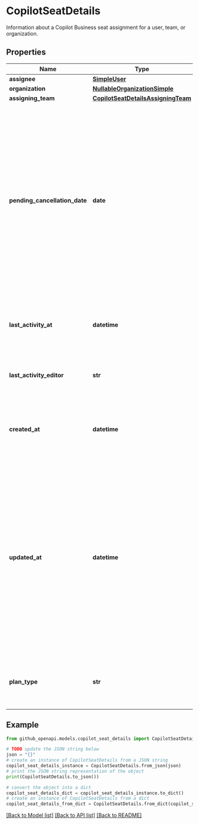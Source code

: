 # CopilotSeatDetails

Information about a Copilot Business seat assignment for a user, team, or organization.

## Properties

Name | Type | Description | Notes
------------ | ------------- | ------------- | -------------
**assignee** | [**SimpleUser**](SimpleUser.md) |  | 
**organization** | [**NullableOrganizationSimple**](NullableOrganizationSimple.md) |  | [optional] 
**assigning_team** | [**CopilotSeatDetailsAssigningTeam**](CopilotSeatDetailsAssigningTeam.md) |  | [optional] 
**pending_cancellation_date** | **date** | The pending cancellation date for the seat, in &#x60;YYYY-MM-DD&#x60; format. This will be null unless the assignee&#39;s Copilot access has been canceled during the current billing cycle. If the seat has been cancelled, this corresponds to the start of the organization&#39;s next billing cycle. | [optional] 
**last_activity_at** | **datetime** | Timestamp of user&#39;s last GitHub Copilot activity, in ISO 8601 format. | [optional] 
**last_activity_editor** | **str** | Last editor that was used by the user for a GitHub Copilot completion. | [optional] 
**created_at** | **datetime** | Timestamp of when the assignee was last granted access to GitHub Copilot, in ISO 8601 format. | 
**updated_at** | **datetime** | **Closing down notice:** This field is no longer relevant and is closing down. Use the &#x60;created_at&#x60; field to determine when the assignee was last granted access to GitHub Copilot. Timestamp of when the assignee&#39;s GitHub Copilot access was last updated, in ISO 8601 format. | [optional] 
**plan_type** | **str** | The Copilot plan of the organization, or the parent enterprise, when applicable. | [optional] 

## Example

```python
from github_openapi.models.copilot_seat_details import CopilotSeatDetails

# TODO update the JSON string below
json = "{}"
# create an instance of CopilotSeatDetails from a JSON string
copilot_seat_details_instance = CopilotSeatDetails.from_json(json)
# print the JSON string representation of the object
print(CopilotSeatDetails.to_json())

# convert the object into a dict
copilot_seat_details_dict = copilot_seat_details_instance.to_dict()
# create an instance of CopilotSeatDetails from a dict
copilot_seat_details_from_dict = CopilotSeatDetails.from_dict(copilot_seat_details_dict)
```
[[Back to Model list]](../README.md#documentation-for-models) [[Back to API list]](../README.md#documentation-for-api-endpoints) [[Back to README]](../README.md)


